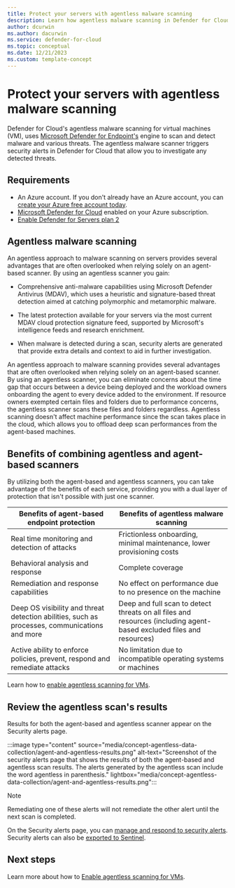 ```yaml
---
title: Protect your servers with agentless malware scanning
description: Learn how agentless malware scanning in Defender for Cloud can protect your virtual machines from malware.
author: dcurwin
ms.author: dacurwin
ms.service: defender-for-cloud
ms.topic: conceptual
ms.date: 12/21/2023
ms.custom: template-concept
---
```


# Protect your servers with agentless malware scanning

Defender for Cloud's agentless malware scanning for virtual machines (VM), uses [Microsoft Defender for Endpoint's](integration-defender-for-endpoint.md) engine to scan and detect malware and various threats. The agentless malware scanner triggers security alerts in Defender for Cloud that allow you to investigate any detected threats.

## Requirements

- An Azure account. If you don't already have an Azure account, you can [create your Azure free account today](https://azure.microsoft.com/free/).
- [Microsoft Defender for Cloud](connect-azure-subscription.md) enabled on your Azure subscription.
- [Enable Defender for Servers plan 2](tutorial-enable-servers-plan.md#select-a-defender-for-servers-plan)

## Agentless malware scanning

An agentless approach to malware scanning on servers provides several advantages that are often overlooked when relying solely on an agent-based scanner. By using an agentless scanner you gain:

- Comprehensive anti-malware capabilities using Microsoft Defender Antivirus (MDAV), which uses a heuristic and signature-based threat detection aimed at catching polymorphic and metamorphic malware. 

- The latest protection available for your servers via the most current MDAV cloud protection signature feed, supported by Microsoft's intelligence feeds and research enrichment.

- When malware is detected during a scan, security alerts are generated that provide extra details and context to aid in further investigation.

An agentless approach to malware scanning provides several advantages that are often overlooked when relying solely on an agent-based scanner. By using an agentless scanner, you can eliminate concerns about the time gap that occurs between a device being deployed and the workload owners onboarding the agent to every device added to the environment. If resource owners exempted certain files and folders due to performance concerns, the agentless scanner scans these files and folders regardless. Agentless scanning doesn't affect machine performance since the scan takes place in the cloud, which allows you to offload deep scan performances from the agent-based machines.

## Benefits of combining agentless and agent-based scanners

By utilizing both the agent-based and agentless scanners, you can take advantage of the benefits of each service, providing you with a dual layer of protection that isn't possible with just one scanner.

| **Benefits of agent-based endpoint protection** | **Benefits of agentless malware scanning** |
|--|--|
| Real time monitoring and detection of attacks | Frictionless onboarding, minimal maintenance, lower provisioning costs |
| Behavioral analysis and response | Complete coverage |
| Remediation and response capabilities | No effect on performance due to no presence on the machine |
| Deep OS visibility and threat detection abilities, such as processes, communications and more | Deep and full scan to detect threats on all files and resources (including agent-based excluded files and resources)|
|Active ability to enforce policies, prevent, respond and remediate attacks| No limitation due to incompatible operating systems or machines |

Learn how to [enable agentless scanning for VMs](enable-agentless-scanning-vms.md).

## Review the agentless scan's results

Results for both the agent-based and agentless scanner appear on the Security alerts page.

:::image type="content" source="media/concept-agentless-data-collection/agent-and-agentless-results.png" alt-text="Screenshot of the security alerts page that shows the results of both the agent-based and agentless scan results. The alerts generated by the agentless scan include the word agentless in parenthesis." lightbox="media/concept-agentless-data-collection/agent-and-agentless-results.png":::

> [!NOTE]
> Remediating one of these alerts will not remediate the other alert until the next scan is completed.

On the Security alerts page, you can [manage and respond to security alerts](managing-and-responding-alerts.md). Security alerts can also be [exported to Sentinel](export-to-siem.md).

## Next steps

Learn more about how to [Enable agentless scanning for VMs](enable-agentless-scanning-vms.md).
